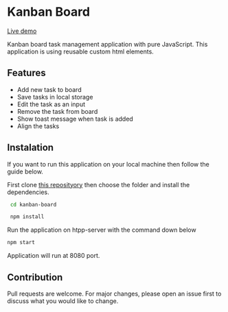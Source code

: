 # Kanban Board

[Live demo](https://kanban-vanilla.netlify.app/)

Kanban board task management application with pure JavaScript. This application is using reusable custom html elements.

## Features

- Add new task to board
- Save tasks in local storage
- Edit the task as an input
- Remove the task from board
- Show toast message when task is added
- Align the tasks

## Instalation

If you want to run this application on your local machine then follow the guide below.

First clone [this reposityory](https://github.com/mithatercann/kanban-board.git) then choose the folder and install the dependencies.

```bash
 cd kanban-board

 npm install
```

Run the application on htpp-server with the command down below

```bash
npm start
```

Application will run at 8080 port.

## Contribution

Pull requests are welcome. For major changes, please open an issue first to discuss what you would like to change.
